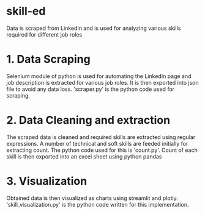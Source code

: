 # skill-ed
Data is scraped from LinkedIn and is used for analyzing various skills required for different job roles 

# 1. Data Scraping
  Selenium module of python is used for automating the LinkedIn page and job description is extracted for various job roles. It is then exported into json file to         avoid any data loss. 'scraper.py' is the python code used for scraping.
  
# 2. Data Cleaning and extraction
  The scraped data is cleaned and required skills are extracted using regular expressions. A number of technical and soft skills are feeded initially for extracting       count. The python code used for this is 'count.py'. Count of each skill is then exported into an excel sheet using python pandas
  
# 3. Visualization
  Obtained data is then visualized as charts using streamlit and plotly. 'skill_visualization.py' is the python code written for this implementation. 
